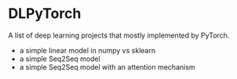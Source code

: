 # DLPyTorch
A list of deep learning projects that mostly implemented by PyTorch.

* a simple linear model in numpy vs sklearn
* a simple Seq2Seq model
* a simple Seq2Seq model with an attention mechanism
